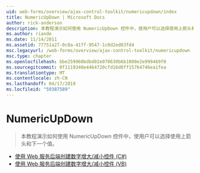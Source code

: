```yaml
---
uid: web-forms/overview/ajax-control-toolkit/numericupdown/index
title: NumericUpDown | Microsoft Docs
author: rick-anderson
description: 本教程演示如何使用 NumericUpDown 控件中，使用户可以选择使用上箭头和下一个值。
ms.author: riande
ms.date: 11/14/2011
ms.assetid: 77751a27-0c0a-41ff-9547-1c0d2ed03fd4
msc.legacyurl: /web-forms/overview/ajax-control-toolkit/numericupdown
msc.type: chapter
ms.openlocfilehash: bbe259960bdbd02e070630b6b1000e2e999469f0
ms.sourcegitcommit: 0f1119340e4464720cfd16d0ff15764746ea1fea
ms.translationtype: MT
ms.contentlocale: zh-CN
ms.lasthandoff: 04/17/2019
ms.locfileid: "59387589"
---
```

# <a name="numericupdown"></a>NumericUpDown

> 本教程演示如何使用 NumericUpDown 控件中，使用户可以选择使用上箭头和下一个值。


- [使用 Web 服务后端创建数字增大/减小控件 (C#)](creating-a-numeric-up-down-control-with-a-web-service-backend-cs.md)
- [使用 Web 服务后端创建数字增大/减小控件 (VB)](creating-a-numeric-up-down-control-with-a-web-service-backend-vb.md)
